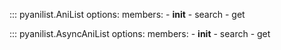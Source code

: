 ::: pyanilist.AniList
    options:
        members: 
            - __init__
            - search
            - get


::: pyanilist.AsyncAniList
    options:
        members: 
            - __init__
            - search
            - get